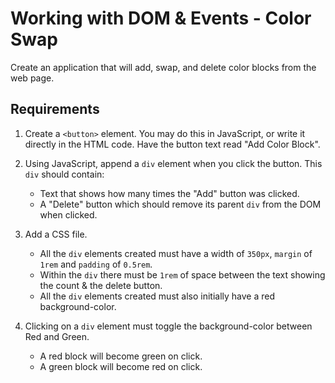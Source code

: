 # Working with DOM & Events - Color Swap
Create an application that will add, swap, and delete color blocks from the web page.

## Requirements

1. Create a `<button>` element. You may do this in JavaScript, or write it directly in the HTML code. Have the button text read "Add Color Block".

2. Using JavaScript, append a `div` element when you click the button. This `div` should contain:

    - Text that shows how many times the "Add" button was clicked. 
    - A "Delete" button which should remove its parent `div` from the DOM when clicked.

3. Add a CSS file. 
    - All the `div` elements created must have a width of `350px`, `margin` of `1rem` and `padding` of `0.5rem`. 
    - Within the `div` there must be `1rem` of space between the text showing the count & the delete button.
    - All the `div` elements created must also initially have a red background-color.

4. Clicking on a `div` element must toggle the background-color between Red and Green.
    - A red block will become green on click.
    - A green block will become red on click.
